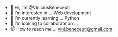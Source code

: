 - 👋 Hi, I’m @ViniciusBeneceuti
- 👀 I’m interested in ... Web development
- 🌱 I’m currently learning ... Python
- 💞️ I’m looking to collaborate on ...
- 📫 How to reach me ... vini.beneceuti@gmail.com

<!---
ViniciusBeneceuti/ViniciusBeneceuti is a ✨ special ✨ repository because its `README.md` (this file) appears on your GitHub profile.
You can click the Preview link to take a look at your changes.
--->
